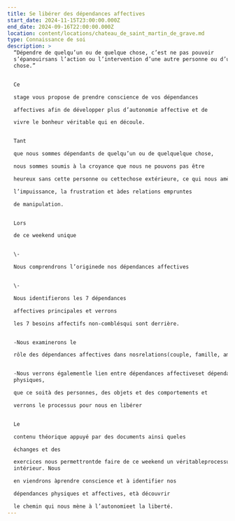 ```yaml
---
title: Se libérer des dépendances affectives
start_date: 2024-11-15T23:00:00.000Z
end_date: 2024-09-16T22:00:00.000Z
location: content/locations/chateau_de_saint_martin_de_grave.md
type: Connaissance de soi
description: >
  “Dépendre de quelqu’un ou de quelque chose, c’est ne pas pouvoir
  s’épanouirsans l’action ou l’intervention d’une autre personne ou d’une
  chose.”


  Ce

  stage vous propose de prendre conscience de vos dépendances

  affectives afin de développer plus d’autonomie affective et de

  vivre le bonheur véritable qui en découle.


  Tant

  que nous sommes dépendants de quelqu’un ou de quelquelque chose,

  nous sommes soumis à la croyance que nous ne pouvons pas être

  heureux sans cette personne ou cettechose extérieure, ce qui nous amène à

  l’impuissance, la frustration et àdes relations empruntes

  de manipulation.


  Lors

  de ce weekend unique


  \-

  Nous comprendrons l’originede nos dépendances affectives


  \-

  Nous identifierons les 7 dépendances

  affectives principales et verrons

  les 7 besoins affectifs non-comblésqui sont derrière.


  -Nous examinerons le

  rôle des dépendances affectives dans nosrelations(couple, famille, amis...)


  -Nous verrons égalementle lien entre dépendances affectiveset dépendances
  physiques,

  que ce soità des personnes, des objets et des comportements et

  verrons le processus pour nous en libérer


  Le

  contenu théorique appuyé par des documents ainsi queles

  échanges et des

  exercices nous permettrontde faire de ce weekend un véritableprocessus
  intérieur. Nous

  en viendrons àprendre conscience et à identifier nos

  dépendances physiques et affectives, età découvrir

  le chemin qui nous mène à l’autonomieet la liberté.
---
```


